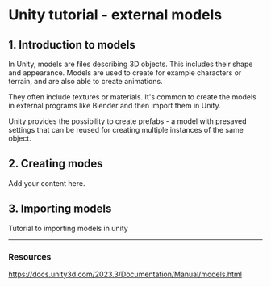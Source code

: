 # Unity tutorial - external models
## 1. Introduction to models
In Unity, models are files describing 3D objects. This includes their shape and appearance. Models are used to create for example characters or terrain, and are also able to create animations.

They often include textures or materials. It's common to create the models in external programs like Blender and then import them in Unity.

Unity provides the possibility to create prefabs - a model with presaved settings that can be reused for creating multiple instances of the same object.
## 2. Creating modes
Add your content here.
## 3. Importing models
Tutorial to importing models in unity

---

### Resources
https://docs.unity3d.com/2023.3/Documentation/Manual/models.html